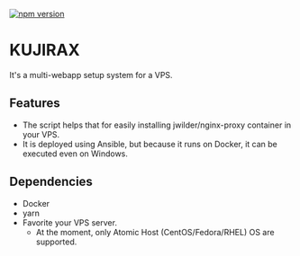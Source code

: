 [![npm version](https://badge.fury.io/js/kujirax.svg)](https://badge.fury.io/js/kujirax)

# KUJIRAX

It's a multi-webapp setup system for a VPS.  

## Features

* The script helps that for easily installing jwilder/nginx-proxy container in your VPS.
* It is deployed using Ansible, but because it runs on Docker, it can be executed even on Windows.

## Dependencies

* Docker
* yarn
* Favorite your VPS server.
    * At the moment, only Atomic Host (CentOS/Fedora/RHEL) OS are supported.